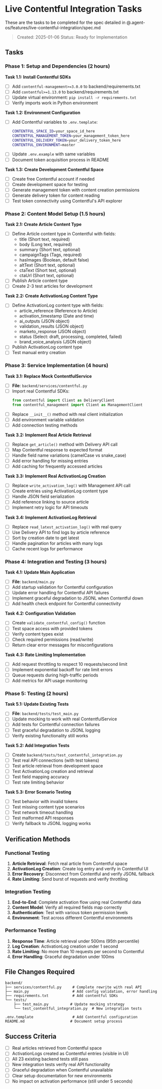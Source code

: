 # Live Contentful Integration Tasks

These are the tasks to be completed for the spec detailed in @.agent-os/features/live-contentful-integration/spec.md

> Created: 2025-01-06
> Status: Ready for Implementation

## Tasks

### Phase 1: Setup and Dependencies (2 hours)

**Task 1.1: Install Contentful SDKs**
- [ ] Add `contentful-management>=3.0.0` to backend/requirements.txt
- [ ] Add `contentful>=1.13.0` to backend/requirements.txt
- [ ] Update virtual environment: `pip install -r requirements.txt`
- [ ] Verify imports work in Python environment

**Task 1.2: Environment Configuration**
- [ ] Add Contentful variables to `.env.template`:
  ```bash
  CONTENTFUL_SPACE_ID=your_space_id_here
  CONTENTFUL_MANAGEMENT_TOKEN=your_management_token_here
  CONTENTFUL_DELIVERY_TOKEN=your_delivery_token_here
  CONTENTFUL_ENVIRONMENT=master
  ```
- [ ] Update `.env.example` with same variables
- [ ] Document token acquisition process in README

**Task 1.3: Create Development Contentful Space**
- [ ] Create free Contentful account if needed
- [ ] Create development space for testing
- [ ] Generate management token with content creation permissions
- [ ] Generate delivery token for content reading
- [ ] Test token connectivity using Contentful's API explorer

### Phase 2: Content Model Setup (1.5 hours)

**Task 2.1: Create Article Content Type**
- [ ] Define Article content type in Contentful with fields:
  - title (Short text, required)
  - body (Long text, required)
  - summary (Short text, optional)
  - campaignTags (Tags, required)
  - hasImages (Boolean, default false)
  - altText (Short text, optional)
  - ctaText (Short text, optional)
  - ctaUrl (Short text, optional)
- [ ] Publish Article content type
- [ ] Create 2-3 test articles for development

**Task 2.2: Create ActivationLog Content Type**
- [ ] Define ActivationLog content type with fields:
  - article_reference (Reference to Article)
  - activation_timestamp (Date and time)
  - ai_outputs (JSON object)
  - validation_results (JSON object)
  - marketo_response (JSON object)
  - status (Select: draft, processing, completed, failed)
  - brand_voice_analysis (JSON object)
- [ ] Publish ActivationLog content type
- [ ] Test manual entry creation

### Phase 3: Service Implementation (4 hours)

**Task 3.1: Replace Mock ContentfulService**
- [ ] **File**: `backend/services/contentful.py`
- [ ] Import real Contentful SDKs:
  ```python
  from contentful import Client as DeliveryClient
  from contentful_management import Client as ManagementClient
  ```
- [ ] Replace `__init__()` method with real client initialization
- [ ] Add environment variable validation
- [ ] Add connection testing methods

**Task 3.2: Implement Real Article Retrieval**
- [ ] Replace `get_article()` method with Delivery API call
- [ ] Map Contentful response to expected format
- [ ] Handle field name variations (camelCase vs snake_case)
- [ ] Add error handling for missing entries
- [ ] Add caching for frequently accessed articles

**Task 3.3: Implement Real ActivationLog Creation**
- [ ] Replace `write_activation_log()` with Management API call
- [ ] Create entries using ActivationLog content type
- [ ] Handle JSON field serialization
- [ ] Add reference linking to source article
- [ ] Implement retry logic for API timeouts

**Task 3.4: Implement ActivationLog Retrieval**
- [ ] Replace `read_latest_activation_log()` with real query
- [ ] Use Delivery API to find logs by article reference
- [ ] Sort by creation date to get latest
- [ ] Handle pagination for articles with many logs
- [ ] Cache recent logs for performance

### Phase 4: Integration and Testing (3 hours)

**Task 4.1: Update Main Application**
- [ ] **File**: `backend/main.py`
- [ ] Add startup validation for Contentful configuration
- [ ] Update error handling for Contentful API failures
- [ ] Implement graceful degradation to JSONL when Contentful down
- [ ] Add health check endpoint for Contentful connectivity

**Task 4.2: Configuration Validation**
- [ ] Create `validate_contentful_config()` function
- [ ] Test space access with provided tokens
- [ ] Verify content types exist
- [ ] Check required permissions (read/write)
- [ ] Return clear error messages for misconfigurations

**Task 4.3: Rate Limiting Implementation**
- [ ] Add request throttling to respect 10 requests/second limit
- [ ] Implement exponential backoff for rate limit errors
- [ ] Queue requests during high-traffic periods
- [ ] Add metrics for API usage monitoring

### Phase 5: Testing (2 hours)

**Task 5.1: Update Existing Tests**
- [ ] **File**: `backend/tests/test_main.py`
- [ ] Update mocking to work with real ContentfulService
- [ ] Add tests for Contentful connection failures
- [ ] Test graceful degradation to JSONL logging
- [ ] Verify existing functionality still works

**Task 5.2: Add Integration Tests**
- [ ] Create `backend/tests/test_contentful_integration.py`
- [ ] Test real API connections (with test tokens)
- [ ] Test article retrieval from development space
- [ ] Test ActivationLog creation and retrieval
- [ ] Test field mapping accuracy
- [ ] Test rate limiting behavior

**Task 5.3: Error Scenario Testing**
- [ ] Test behavior with invalid tokens
- [ ] Test missing content type scenarios
- [ ] Test network timeout handling
- [ ] Test malformed API responses
- [ ] Verify fallback to JSONL logging works

## Verification Methods

### Functional Testing
1. **Article Retrieval**: Fetch real article from Contentful space
2. **ActivationLog Creation**: Create log entry and verify in Contentful UI
3. **Error Recovery**: Disconnect from Contentful and verify JSONL fallback
4. **Rate Limiting**: Send burst of requests and verify throttling

### Integration Testing
1. **End-to-End**: Complete activation flow using real Contentful data
2. **Content Model**: Verify all required fields map correctly
3. **Authentication**: Test with various token permission levels
4. **Environment**: Test across different Contentful environments

### Performance Testing
1. **Response Time**: Article retrieval under 500ms (95th percentile)
2. **Log Creation**: ActivationLog creation under 1 second
3. **Rate Limiting**: No more than 10 requests per second to Contentful
4. **Error Handling**: Graceful degradation under 100ms

## File Changes Required

```
backend/
├── services/contentful.py     # Complete rewrite with real API
├── main.py                    # Add config validation, error handling
├── requirements.txt           # Add contentful SDKs
└── tests/
    ├── test_main.py          # Update mocking strategy
    └── test_contentful_integration.py  # New integration tests

.env.template                  # Add Contentful configuration
README.md                     # Document setup process
```

## Success Criteria

- [ ] Real articles retrieved from Contentful space
- [ ] ActivationLogs created as Contentful entries (visible in UI)
- [ ] All 23 existing backend tests still pass
- [ ] New integration tests verify real API functionality
- [ ] Graceful degradation when Contentful unavailable
- [ ] Clear setup documentation for new environments
- [ ] No impact on activation performance (still under 5 seconds)
